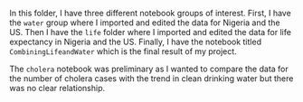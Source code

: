 
In this folder, I have three different notebook groups of interest. First, I have the `water` group where I imported and edited the data for Nigeria and the US. Then I have the `life` folder where I imported and edited the data for life expectancy in Nigeria and the US. Finally, I have the notebook titled `CombiningLifeandWater` which is the final result of my project. 

The `cholera` notebook was preliminary as I wanted to compare the data for the number of cholera cases with the trend in clean drinking water but there was no clear relationship. 
